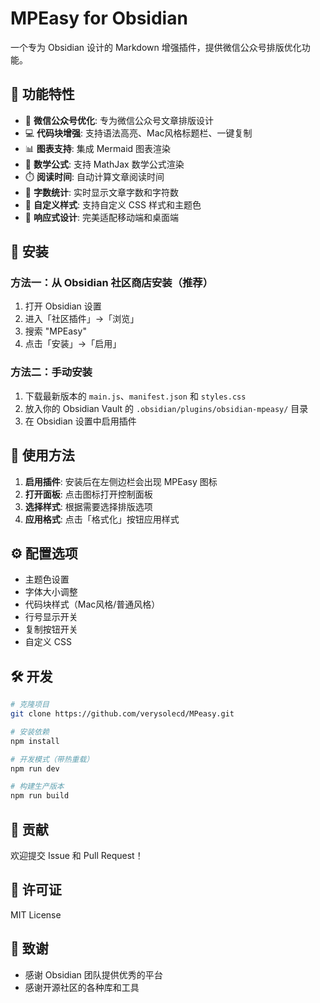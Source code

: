 # MPEasy for Obsidian

一个专为 Obsidian 设计的 Markdown 增强插件，提供微信公众号排版优化功能。

## 🌟 功能特性

- 🎨 **微信公众号优化**: 专为微信公众号文章排版设计
- 💻 **代码块增强**: 支持语法高亮、Mac风格标题栏、一键复制
- 📊 **图表支持**: 集成 Mermaid 图表渲染
- 🧮 **数学公式**: 支持 MathJax 数学公式渲染
- ⏱️ **阅读时间**: 自动计算文章阅读时间
- 📝 **字数统计**: 实时显示文章字数和字符数
- 🎯 **自定义样式**: 支持自定义 CSS 样式和主题色
- 📱 **响应式设计**: 完美适配移动端和桌面端

## 🚀 安装

### 方法一：从 Obsidian 社区商店安装（推荐）
1. 打开 Obsidian 设置
2. 进入「社区插件」→「浏览」
3. 搜索 "MPEasy"
4. 点击「安装」→「启用」

### 方法二：手动安装
1. 下载最新版本的 `main.js`、`manifest.json` 和 `styles.css`
2. 放入你的 Obsidian Vault 的 `.obsidian/plugins/obsidian-mpeasy/` 目录
3. 在 Obsidian 设置中启用插件

## 📖 使用方法

1. **启用插件**: 安装后在左侧边栏会出现 MPEasy 图标
2. **打开面板**: 点击图标打开控制面板
3. **选择样式**: 根据需要选择排版选项
4. **应用格式**: 点击「格式化」按钮应用样式

## ⚙️ 配置选项

- 主题色设置
- 字体大小调整
- 代码块样式（Mac风格/普通风格）
- 行号显示开关
- 复制按钮开关
- 自定义 CSS

## 🛠️ 开发

```bash
# 克隆项目
git clone https://github.com/verysolecd/MPeasy.git

# 安装依赖
npm install

# 开发模式（带热重载）
npm run dev

# 构建生产版本
npm run build
```

## 🤝 贡献

欢迎提交 Issue 和 Pull Request！

## 📄 许可证

MIT License

## 🙏 致谢

- 感谢 Obsidian 团队提供优秀的平台
- 感谢开源社区的各种库和工具